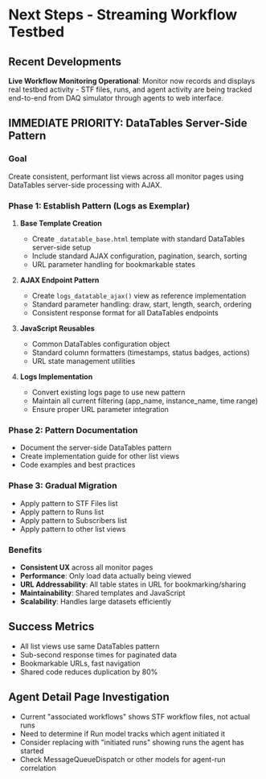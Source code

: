 # Next Steps - Streaming Workflow Testbed

## Recent Developments

**Live Workflow Monitoring Operational**: Monitor now records and displays real testbed activity - STF files, runs, and agent activity are being tracked end-to-end from DAQ simulator through agents to web interface.

## IMMEDIATE PRIORITY: DataTables Server-Side Pattern

### Goal
Create consistent, performant list views across all monitor pages using DataTables server-side processing with AJAX.

### Phase 1: Establish Pattern (Logs as Exemplar)

1. **Base Template Creation**
   - Create `_datatable_base.html` template with standard DataTables server-side setup
   - Include standard AJAX configuration, pagination, search, sorting
   - URL parameter handling for bookmarkable states

2. **AJAX Endpoint Pattern**
   - Create `logs_datatable_ajax()` view as reference implementation
   - Standard parameter handling: draw, start, length, search, ordering
   - Consistent response format for all DataTables endpoints

3. **JavaScript Reusables**
   - Common DataTables configuration object
   - Standard column formatters (timestamps, status badges, actions)
   - URL state management utilities

4. **Logs Implementation**
   - Convert existing logs page to use new pattern
   - Maintain all current filtering (app_name, instance_name, time range)
   - Ensure proper URL parameter integration

### Phase 2: Pattern Documentation
- Document the server-side DataTables pattern
- Create implementation guide for other list views
- Code examples and best practices

### Phase 3: Gradual Migration
- Apply pattern to STF Files list
- Apply pattern to Runs list
- Apply pattern to Subscribers list
- Apply pattern to other list views

### Benefits
- **Consistent UX** across all monitor pages
- **Performance**: Only load data actually being viewed
- **URL Addressability**: All table states in URL for bookmarking/sharing
- **Maintainability**: Shared templates and JavaScript
- **Scalability**: Handles large datasets efficiently

## Success Metrics
- All list views use same DataTables pattern
- Sub-second response times for paginated data
- Bookmarkable URLs, fast navigation
- Shared code reduces duplication by 80%

## Agent Detail Page Investigation
- Current "associated workflows" shows STF workflow files, not actual runs
- Need to determine if Run model tracks which agent initiated it
- Consider replacing with "initiated runs" showing runs the agent has started
- Check MessageQueueDispatch or other models for agent-run correlation